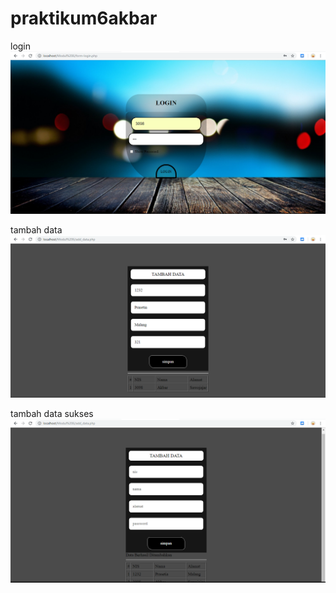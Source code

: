 # praktikum6akbar

login
![add text](https://github.com/akbarpra/praktikum6akbar/blob/master/login.PNG)

tambah data
![add text](https://github.com/akbarpra/praktikum6akbar/blob/master/add_data.PNG)

tambah data sukses
![add text](https://github.com/akbarpra/praktikum6akbar/blob/master/add_data_success.PNG)
